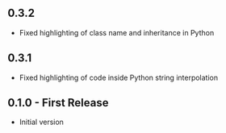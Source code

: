 ## 0.3.2
* Fixed highlighting of class name and inheritance in Python

## 0.3.1
* Fixed highlighting of code inside Python string interpolation

## 0.1.0 - First Release
* Initial version
